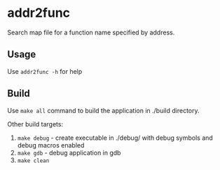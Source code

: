 # addr2func

Search map file for a function name specified by address.

## Usage

Use `addr2func -h` for help

## Build

Use `make all` command to build the application in ./build directory.

Other build targets:
 1. `make debug` - create executable in ./debug/ with debug symbols and debug macros enabled
 2. `make gdb` - debug application in gdb 
 3. `make clean`
